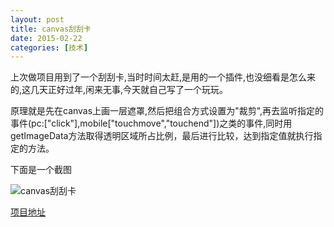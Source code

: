 ```yaml
---
layout: post
title: canvas刮刮卡
date: 2015-02-22
categories: [技术]
---
```


上次做项目用到了一个刮刮卡,当时时间太赶,是用的一个插件,也没细看是怎么来的,这几天正好过年,闲来无事,今天就自己写了一个玩玩。

原理就是先在canvas上画一层遮罩,然后把组合方式设置为"裁剪",再去监听指定的事件(pc:["click"],mobile["touchmove","touchend"])之类的事件,同时用getImageData方法取得透明区域所占比例，最后进行比较，达到指定值就执行指定的方法。

下面是一个截图

![canvas刮刮卡](http://rwson.github.io/assets/img/posts/canvas-eraser.jpg)

[项目地址](https://github.com/rwson/canvas-eraser)